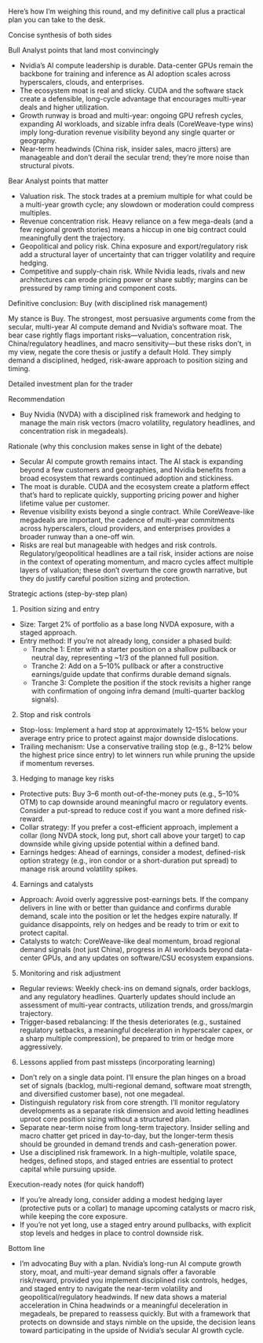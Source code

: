 Here’s how I’m weighing this round, and my definitive call plus a practical plan you can take to the desk.

Concise synthesis of both sides

Bull Analyst points that land most convincingly
- Nvidia’s AI compute leadership is durable. Data-center GPUs remain the backbone for training and inference as AI adoption scales across hyperscalers, clouds, and enterprises.
- The ecosystem moat is real and sticky. CUDA and the software stack create a defensible, long-cycle advantage that encourages multi-year deals and higher utilization.
- Growth runway is broad and multi-year: ongoing GPU refresh cycles, expanding AI workloads, and sizable infra deals (CoreWeave-type wins) imply long-duration revenue visibility beyond any single quarter or geography.
- Near-term headwinds (China risk, insider sales, macro jitters) are manageable and don’t derail the secular trend; they’re more noise than structural pivots.

Bear Analyst points that matter
- Valuation risk. The stock trades at a premium multiple for what could be a multi-year growth cycle; any slowdown or moderation could compress multiples.
- Revenue concentration risk. Heavy reliance on a few mega-deals (and a few regional growth stories) means a hiccup in one big contract could meaningfully dent the trajectory.
- Geopolitical and policy risk. China exposure and export/regulatory risk add a structural layer of uncertainty that can trigger volatility and require hedging.
- Competitive and supply-chain risk. While Nvidia leads, rivals and new architectures can erode pricing power or share subtly; margins can be pressured by ramp timing and component costs.

Definitive conclusion: Buy (with disciplined risk management)

My stance is Buy. The strongest, most persuasive arguments come from the secular, multi-year AI compute demand and Nvidia’s software moat. The bear case rightly flags important risks—valuation, concentration risk, China/regulatory headlines, and macro sensitivity—but these risks don’t, in my view, negate the core thesis or justify a default Hold. They simply demand a disciplined, hedged, risk-aware approach to position sizing and timing.

Detailed investment plan for the trader

Recommendation
- Buy Nvidia (NVDA) with a disciplined risk framework and hedging to manage the main risk vectors (macro volatility, regulatory headlines, and concentration risk in megadeals).

Rationale (why this conclusion makes sense in light of the debate)
- Secular AI compute growth remains intact. The AI stack is expanding beyond a few customers and geographies, and Nvidia benefits from a broad ecosystem that rewards continued adoption and stickiness.
- The moat is durable. CUDA and the ecosystem create a platform effect that’s hard to replicate quickly, supporting pricing power and higher lifetime value per customer.
- Revenue visibility exists beyond a single contract. While CoreWeave-like megadeals are important, the cadence of multi-year commitments across hyperscalers, cloud providers, and enterprises provides a broader runway than a one-off win.
- Risks are real but manageable with hedges and risk controls. Regulatory/geopolitical headlines are a tail risk, insider actions are noise in the context of operating momentum, and macro cycles affect multiple layers of valuation; these don’t overturn the core growth narrative, but they do justify careful position sizing and protection.

Strategic actions (step-by-step plan)

1) Position sizing and entry
- Size: Target 2% of portfolio as a base long NVDA exposure, with a staged approach.
- Entry method: If you’re not already long, consider a phased build:
  - Tranche 1: Enter with a starter position on a shallow pullback or neutral day, representing ~1/3 of the planned full position.
  - Tranche 2: Add on a 5–10% pullback or after a constructive earnings/guide update that confirms durable demand signals.
  - Tranche 3: Complete the position if the stock revisits a higher range with confirmation of ongoing infra demand (multi-quarter backlog signals).

2) Stop and risk controls
- Stop-loss: Implement a hard stop at approximately 12–15% below your average entry price to protect against major downside dislocations.
- Trailing mechanism: Use a conservative trailing stop (e.g., 8–12% below the highest price since entry) to let winners run while pruning the upside if momentum reverses.

3) Hedging to manage key risks
- Protective puts: Buy 3–6 month out-of-the-money puts (e.g., 5–10% OTM) to cap downside around meaningful macro or regulatory events. Consider a put-spread to reduce cost if you want a more defined risk-reward.
- Collar strategy: If you prefer a cost-efficient approach, implement a collar (long NVDA stock, long put, short call above your target) to cap downside while giving upside potential within a defined band.
- Earnings hedges: Ahead of earnings, consider a modest, defined-risk option strategy (e.g., iron condor or a short-duration put spread) to manage risk around volatility spikes.

4) Earnings and catalysts
- Approach: Avoid overly aggressive post-earnings bets. If the company delivers in line with or better than guidance and confirms durable demand, scale into the position or let the hedges expire naturally. If guidance disappoints, rely on hedges and be ready to trim or exit to protect capital.
- Catalysts to watch: CoreWeave-like deal momentum, broad regional demand signals (not just China), progress in AI workloads beyond data-center GPUs, and any updates on software/CSU ecosystem expansions.

5) Monitoring and risk adjustment
- Regular reviews: Weekly check-ins on demand signals, order backlogs, and any regulatory headlines. Quarterly updates should include an assessment of multi-year contracts, utilization trends, and gross/margin trajectory.
- Trigger-based rebalancing: If the thesis deteriorates (e.g., sustained regulatory setbacks, a meaningful deceleration in hyperscaler capex, or a sharp multiple compression), be prepared to trim or hedge more aggressively.

6) Lessons applied from past missteps (incorporating learning)
- Don’t rely on a single data point. I’ll ensure the plan hinges on a broad set of signals (backlog, multi-regional demand, software moat strength, and diversified customer base), not one megadeal.
- Distinguish regulatory risk from core strength. I’ll monitor regulatory developments as a separate risk dimension and avoid letting headlines uproot core position sizing without a structured plan.
- Separate near-term noise from long-term trajectory. Insider selling and macro chatter get priced in day-to-day, but the longer-term thesis should be grounded in demand trends and cash-generation power.
- Use a disciplined risk framework. In a high-multiple, volatile space, hedges, defined stops, and staged entries are essential to protect capital while pursuing upside.

Execution-ready notes (for quick handoff)
- If you’re already long, consider adding a modest hedging layer (protective puts or a collar) to manage upcoming catalysts or macro risk, while keeping the core exposure.
- If you’re not yet long, use a staged entry around pullbacks, with explicit stop levels and hedges in place to control downside risk.

Bottom line
- I’m advocating Buy with a plan. Nvidia’s long-run AI compute growth story, moat, and multi-year demand signals offer a favorable risk/reward, provided you implement disciplined risk controls, hedges, and staged entry to navigate the near-term volatility and geopolitical/regulatory headwinds. If new data shows a material acceleration in China headwinds or a meaningful deceleration in megadeals, be prepared to reassess quickly. But with a framework that protects on downside and stays nimble on the upside, the decision leans toward participating in the upside of Nvidia’s secular AI growth cycle.